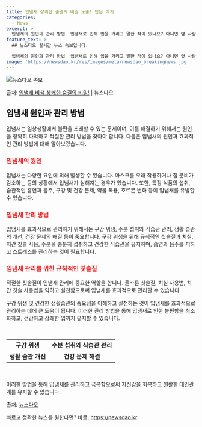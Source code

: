 ```yaml
---
title: 입냄새 상쾌한 숨결의 비밀 노출! 답은 여기
categories:
  - News
excerpt: >
  입냄새의 원인과 관리 방법  입냄새로 인해 입을 가리고 말한 적이 있나요? 아니면 옆 사람의 입냄새 때문에 …
feature_text: >
  ## 뉴스다오 실시간 뉴스 속보입니다.

  입냄새의 원인과 관리 방법  입냄새로 인해 입을 가리고 말한 적이 있나요? 아니면 옆 사람의 입냄새 때문에 …
image: 'https://newsdao.kr/res/images/meta/newsdao_breakingnews.jpg'
---
```


![뉴스다오 속보](https://newsdao.kr/res/images/meta/newsdao_breakingnews.jpg)

<p>출처: <a href="https://newsdao.kr/4147" rel="dofollow">입냄새 비책 상쾌한 숨결의 비밀!</a> | 뉴스다오</p>

<h2 data-ke-size="size26">입냄새 원인과 관리 방법</h2>
입냄새는 일상생활에서 불편을 초래할 수 있는 문제이며, 이를 해결하기 위해서는 원인을 정확히 파악하고 적절한 관리 방법을 찾아야 합니다. 다음은 입냄새의 원인과 효과적인 관리 방법에 대해 알아보겠습니다.

<h3><b><span style="color: #ee2323;">입냄새의 원인</span></b></h3>
입냄새는 다양한 요인에 의해 발생할 수 있습니다. 마스크를 오래 착용하거나 침 분비가 감소하는 등의 상황에서 입냄새가 심해지는 경우가 있습니다. 또한, 특정 식품의 섭취, 습관적인 흡연과 음주, 구강 및 건강 문제, 약물 복용, 호르몬 변화 등이 입냄새를 유발할 수 있습니다.

<h3><b><span style="color: #ee2323;">입냄새 관리 방법</span></b></h3>
입냄새를 효과적으로 관리하기 위해서는 구강 위생, 수분 섭취와 식습관 관리, 생활 습관의 개선, 건강 문제의 해결 등이 중요합니다. 구강 위생을 위해 규칙적인 칫솔질과 치실, 치간 칫솔 사용, 수분을 충분히 섭취하고 건강한 식습관을 유지하며, 흡연과 음주를 피하고 스트레스를 관리하는 것이 필요합니다.

<h3><b><span style="color: #ee2323;">입냄새 관리를 위한 규칙적인 칫솔질</span></b></h3>
적절한 칫솔질이 입냄새 관리에 중요한 역할을 합니다. 올바른 칫솔질, 치실 사용법, 치간 칫솔 사용법을 익히고 실천함으로써 입냄새를 효과적으로 관리할 수 있습니다. 

구강 위생 및 건강한 생활습관의 중요성을 이해하고 실천하는 것이 입냄새를 효과적으로 관리하는 데에 큰 도움이 됩니다. 이러한 관리 방법을 통해 입냄새로 인한 불편함을 최소화하고, 건강하고 상쾌한 입까지 유지할 수 있습니다.

<p data-ke-size="size16">&nbsp;</p>

<table>
  <tbody>
    <tr>
      <td style="text-align: center; height: 17px;"><b>구강 위생</b></td>
      <td style="text-align: center; height: 17px;"><b>수분 섭취와 식습관 관리</b></td>
    </tr>
    <tr>
      <td style="text-align: center; height: 17px;"><b>생활 습관 개선</b></td>
      <td style="text-align: center; height: 17px;"><b>건강 문제 해결</b></td>
    </tr>
  </tbody>
</table>

<p data-ke-size="size16">&nbsp;</p>

이러한 방법을 통해 입냄새를 관리하고 극복함으로써 자신감을 회복하고 원활한 대인관계를 유지할 수 있습니다. 

출처: <a href="https://newsdao.kr/4147">뉴스다오</a> 

빠르고 정확한 뉴스를 원한다면? 바로, <a href="https://newsdao.kr" rel="dofollow">https://newsdao.kr</a>


